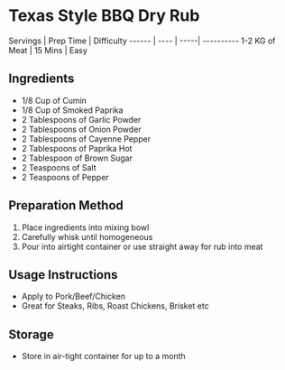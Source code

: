 # Texas Style BBQ Dry Rub

Servings | Prep Time | Difficulty
------ | ---- | -----| ----------
1-2 KG of Meat | 15 Mins | Easy

## Ingredients
  * 1/8 Cup of Cumin
  * 1/8 Cup of Smoked Paprika
  * 2 Tablespoons of Garlic Powder
  * 2 Tablespoons of Onion Powder
  * 2 Tablespoons of Cayenne Pepper
  * 2 Tablespoons of Paprika Hot
  * 2 Tablespoon of Brown Sugar
  * 2 Teaspoons of Salt
  * 2 Teaspoons of Pepper
  
## Preparation Method

  1. Place ingredients into mixing bowl
  1. Carefully whisk until homogeneous
  1. Pour into airtight container or use straight away for rub into meat

## Usage Instructions

  * Apply to Pork/Beef/Chicken
  * Great for Steaks, Ribs, Roast Chickens, Brisket etc
  
## Storage

  * Store in air-tight container for up to a month
